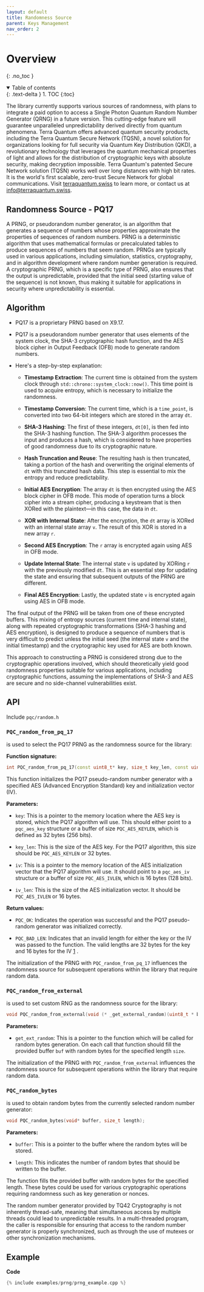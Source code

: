 ```yaml
---
layout: default
title: Randomness Source
parent: Keys Management
nav_order: 2
---
```


# Overview
{: .no_toc }

<details open markdown="block">
  <summary>
    Table of contents
  </summary>
  {: .text-delta }
1. TOC
{:toc}
</details>

The library currently supports various sources of randomness, with plans to integrate a paid option to access a Single Photon Quantum Random Number Generator (QRNG) in a future version. This cutting-edge feature will guarantee unparalleled unpredictability derived directly from quantum phenomena. Terra Quantum offers advanced quantum security products, including the Terra Quantum Secure Network (TQSN), a novel solution for organizations looking for full security via Quantum Key Distribution (QKD), a revolutionary technology that leverages the quantum mechanical properties of light and allows for the distribution of cryptographic keys with absolute security, making decryption impossible. Terra Quantum's patented Secure Network solution (TQSN) works well over long distances with high bit rates. It is the world's first scalable, zero-trust Secure Network for global communications. Visit [terraquantum.swiss](https://terraquantum.swiss) to learn more, or contact us at info@terraquantum.swiss.


Randomness Source - PQ17
-------------------------

A PRNG, or pseudorandom number generator, is an algorithm that generates a sequence of numbers whose properties approximate the properties of sequences of random numbers. PRNG is a deterministic algorithm that uses mathematical formulas or precalculated tables to produce sequences of numbers that seem random. PRNGs are typically used in various applications, including simulation, statistics, cryptography, and in algorithm development where random number generation is required. A cryptographic PRNG, which is a specific type of PRNG, also ensures that the output is unpredictable, provided that the initial seed (starting value of the sequence) is not known, thus making it suitable for applications in security where unpredictability is essential.

Algorithm
---------

- PQ17 is a proprietary PRNG based on X9.17.

- PQ17 is a pseudorandom number generator that uses elements of the system clock, the SHA-3 cryptographic hash function, and the AES block cipher in Output Feedback (OFB) mode to generate random numbers.

- Here's a step-by-step explanation:

    * **Timestamp Extraction**: The current time is obtained from the system clock through `std::chrono::system_clock::now()`. This time point is used to acquire entropy, which is necessary to initialize the randomness.
    
    * **Timestamp Conversion**: The current time, which is a `time_point`, is converted into two 64-bit integers which are stored in the array `dt`.
    
    * **SHA-3 Hashing**: The first of these integers, `dt[0]`, is then fed into the SHA-3 hashing function. The SHA-3 algorithm processes the input and produces a hash, which is considered to have properties of good randomness due to its cryptographic nature.
    
    * **Hash Truncation and Reuse**: The resulting hash is then truncated, taking a portion of the hash and overwriting the original elements of `dt` with this truncated hash data. This step is essential to mix the entropy and reduce predictability.
    
    * **Initial AES Encryption**: The array `dt` is then encrypted using the AES block cipher in OFB mode. This mode of operation turns a block cipher into a stream cipher, producing a keystream that is then XORed with the plaintext—in this case, the data in `dt`.
    
    * **XOR with Internal State**: After the encryption, the `dt` array is XORed with an internal state array `v`. The result of this XOR is stored in a new array `r`.
    
    * **Second AES Encryption**: The `r` array is encrypted again using AES in OFB mode.
    
    * **Update Internal State**: The internal state `v` is updated by XORing `r` with the previously modified `dt`. This is an essential step for updating the state and ensuring that subsequent outputs of the PRNG are different.
    
    * **Final AES Encryption**: Lastly, the updated state `v` is encrypted again using AES in OFB mode.
    
The final output of the PRNG will be taken from one of these encrypted buffers. This mixing of entropy sources (current time and internal state), along with repeated cryptographic transformations (SHA-3 hashing and AES encryption), is designed to produce a sequence of numbers that is very difficult to predict unless the initial seed (the internal state `v` and the initial timestamp) and the cryptographic key used for AES are both known.

This approach to constructing a PRNG is considered strong due to the cryptographic operations involved, which should theoretically yield good randomness properties suitable for various applications, including cryptographic functions, assuming the implementations of SHA-3 and AES are secure and no side-channel vulnerabilities exist.

API
---
Include `pqc/random.h`


### `PQC_random_from_pq_17`

is used to select the PQ17 PRNG as the randomness source for the library:

**Function signature:**

```cpp
int PQC_random_from_pq_17(const uint8_t* key, size_t key_len, const uint8_t* iv, size_t iv_len);
```

This function initializes the PQ17 pseudo-random number generator with a specified AES (Advanced Encryption Standard) key and initialization vector (IV).

**Parameters:**

*   `key`: This is a pointer to the memory location where the AES key is stored, which the PQ17 algorithm will use. This should either point to a `pqc_aes_key` structure or a buffer of size `PQC_AES_KEYLEN`, which is defined as 32 bytes (256 bits).
    
*   `key_len`: This is the size of the AES key. For the PQ17 algorithm, this size should be `PQC_AES_KEYLEN` or 32 bytes.
    
*   `iv`: This is a pointer to the memory location of the AES initialization vector that the PQ17 algorithm will use. It should point to a `pqc_aes_iv` structure or a buffer of size `PQC_AES_IVLEN`, which is 16 bytes (128 bits).
    
*   `iv_len`: This is the size of the AES initialization vector. It should be `PQC_AES_IVLEN` or 16 bytes.
    

**Return values:**

*   `PQC_OK`: Indicates the operation was successful and the PQ17 pseudo-random generator was initialized correctly.
    
*   `PQC_BAD_LEN`: Indicates that an invalid length for either the key or the IV was passed to the function. The valid lengths are 32 bytes for the key and 16 bytes for the IV [1](\"https://www.geeksforgeeks.org/pseudo-random-number-generator-prng/\") .
    

The initialization of the PRNG with `PQC_random_from_pq_17` influences the randomness source for subsequent operations within the library that require random data.

### `PQC_random_from_external`

is used to set custom RNG as the randomness source for the library:

```cpp
void PQC_random_from_external(void (* _get_external_random)(uint8_t * buf, size_t size) get_ext_random);
```    

**Parameters:**

*   `get_ext_random`: This is a pointer to the function which will be called for random bytes generation. On each call that function should fill the provided buffer `buf` with random bytes for the specified length `size`. 


The initialization of the PRNG with `PQC_random_from_external` influences the randomness source for subsequent operations within the library that require random data.

### `PQC_random_bytes`
is used to obtain random bytes from the currently selected random number generator:

```cpp
void PQC_random_bytes(void* buffer, size_t length);
```    

**Parameters:**

*   `buffer`: This is a pointer to the buffer where the random bytes will be stored.
    
*   `length`: This indicates the number of random bytes that should be written to the buffer.
    

The function fills the provided buffer with random bytes for the specified length. These bytes could be used for various cryptographic operations requiring randomness such as key generation or nonces.

The random number generator provided by TQ42 Cryptography is not inherently thread-safe, meaning that simultaneous access by multiple threads could lead to unpredictable results. In a multi-threaded program, the caller is responsible for ensuring that access to the random number generator is properly synchronized, such as through the use of mutexes or other synchronization mechanisms.

Example
-------

**Code**

```cpp
{% include examples/prng/prng_example.cpp %}
```
    
